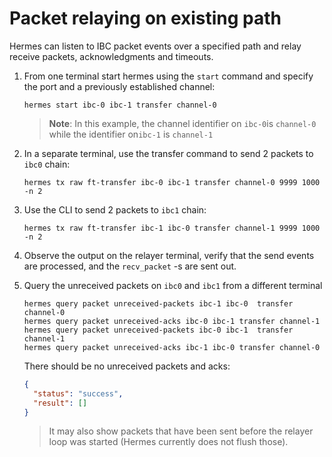 # Packet relaying on existing path

Hermes can listen to IBC packet events over a specified path and relay receive packets, acknowledgments and timeouts.

1. From one terminal start hermes using the `start` command and specify the port and a previously established channel:

   ```shell script
   hermes start ibc-0 ibc-1 transfer channel-0
   ```

    > __Note__: In this example, the channel identifier on `ibc-0`is `channel-0` while the identifier on`ibc-1` is `channel-1`

2. In a separate terminal, use the transfer command to send 2 packets to `ibc0` chain:

    ```shell script
    hermes tx raw ft-transfer ibc-0 ibc-1 transfer channel-0 9999 1000 -n 2
    ```

3. Use the CLI to send 2 packets to `ibc1` chain:

    ```shell script
    hermes tx raw ft-transfer ibc-1 ibc-0 transfer channel-1 9999 1000 -n 2
    ```

4. Observe the output on the relayer terminal, verify that the send events are processed, and the `recv_packet` -s are sent out.

5. Query the unreceived packets on `ibc0` and `ibc1` from a different terminal

    ```shell script
    hermes query packet unreceived-packets ibc-1 ibc-0  transfer channel-0
    hermes query packet unreceived-acks ibc-0 ibc-1 transfer channel-1
    hermes query packet unreceived-packets ibc-0 ibc-1  transfer channel-1
    hermes query packet unreceived-acks ibc-1 ibc-0 transfer channel-0
    ```

    There should be no unreceived packets and acks:

    ```json
    {
      "status": "success",
      "result": []
    }
    ```

    > It may also show packets that have been sent before the relayer loop was started (Hermes currently does not flush those).

